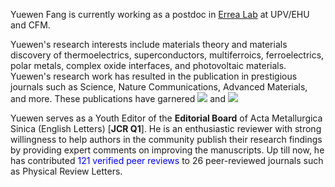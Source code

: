 <div class="text-justify"> <!-- text-justify is defined in _sass/_utilities.scss-->
<p> Yuewen Fang is currently working as a postdoc in <a href="https://cfm.ehu.es/errealab/research/" target="_blank">Errea Lab</a> at UPV/EHU and CFM. 
<!-- He is an upcoming tenured scientist of Spanish National Research Council from 2024. -->
<!-- Previously, from April 1st, 2020, to Nov. 30th, 2021, he worked as a researcher at the Materials Structure Laboratory of Tokyo Institute of Technology.  -->
<!-- Prior to that, he worked as a program-specific researcher -->
<!-- in the laboratory of Prof. Isao Tanaka -->
<!-- at Kyoto University from November 1st, 2017, to March 31st, 2020. He was also a visiting academic at New York University Shanghai from March 2017. Yuewen received his PhD in Physical Electronics from East China Normal University in  -->
<!-- Shanghai, China, in June 2017, under the supervision of Prof. Chun-Gang Duan. During his PhD, he spent eight months at the R&D center of Japan Fine -->
<!-- Ceramics Center (Nagoya, Japan) from March 2016 to October 2016. Yuewen completed his BSc in Physics from Xiangtan University in 2012 and received  -->
<!-- training in molecular dynamics simulations under the supervision of Prof. Kaiwang Zhang from 2009 to 2012. In 2011, he also interned for R&D at  -->
<!-- Shanghai Baosteel Group Corporation from May to June. </p> -->


<p> Yuewen's research interests include materials theory and materials discovery of thermoelectrics, superconductors, multiferroics, ferroelectrics, 
polar metals, complex oxide interfaces, and photovoltaic materials. 
Yuewen's research work has resulted in the publication in prestigious journals such as Science, Nature Communications, Advanced Materials, and more.  
These publications have garnered
<a href='https://scholar.google.com/citations?user=6NU1KPQAAAAJ'><img src="https://img.shields.io/endpoint?logo=Google%20Scholar&url=https://cdn.jsdelivr.net/gh/yw-fang/yw-fang.github.io@google-scholar-stats/gs_data_shieldsio.json&labelColor=f6f6f6&color=9cf&style=flat&label=citations"></a> 
and
<a href='https://scholar.google.com/citations?user=6NU1KPQAAAAJ'><img src="https://img.shields.io/endpoint?logo=Google%20Scholar&url=https://cdn.jsdelivr.net/gh/yw-fang/yw-fang.github.io@google-scholar-stats/gs_data_h_shieldsio.json&labelColor=f6f6f6&color=blueviolet&style=flat&label=h_index"></a>
</p>

<p> Yuewen serves as a Youth Editor of the <b>Editorial Board</b> of Acta Metallurgica Sinica (English Letters) [<b>JCR Q1</b>]. He is an enthusiastic reviewer with strong willingness to help authors in the community publish their research findings by providing expert comments on improving the manuscripts. 
Up till now, he has contributed <span style="color: blue;">121 verified peer reviews</span> to 26 peer-reviewed journals such as 
Physical Review Letters.
</p>
</div> 
